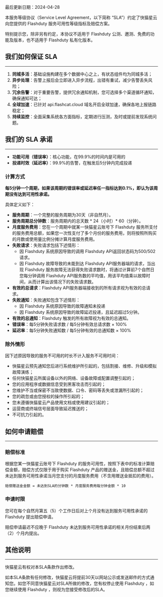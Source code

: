 最后更新日期：2024-04-28

本服务等级协议（Service Level Agreement，以下简称 “SLA”）约定了快猫星云向您提供的 Flashduty 服务可用性等级指标及赔偿方案。

特别提示您，除非另有约定，本协议不适用于 Flashduty 公测、邀测、免费的功能及版本，也不适用于 Flashduty 私有化版本。

## 我们如何保证 SLA
---

1. **同城多活**：基础设施构建在多个数据中心之上，有状态组件均为同城多活；
2. **异步处理**：告警上报后会立即进入异步流程，出错有重试，减少告警丢失风险；
3. **冗余告警**：对于重要告警，提供冗余通知机制，您可选择多个渠道循环通知，确保通知可达；
4. **全球加速**：已针对 api.flashcat.cloud 域名开启全球加速，确保各地上报链路稳定；
5. **持续监控**：全面采集系统各方面指标，定期进行压测，及时或提前发现系统问题。

## 我们的 SLA 承诺
---

- **功能可用（错误率）**：核心功能，在99.9%的时间内是可用的
- **投递时效（延迟率）**：99.9%的告警，在触发后5分钟内完成投递

### 计算方式

**每5分钟一个周期，如果该周期的错误率或延迟率任一指标达到0.1%，即认为该周期没有达到可用性承诺。** 

具体定义如下：

- **服务周期**：一个完整的服务周期为30天（非自然月）。
- **服务周期总分钟数**：服务周期内的总天数 * 24（小时）* 60（分钟）。
- **月度服务费用**：您在一个周期中就某一快猫星云账号下 Flashduty 服务所支付的服务费用总额，如果您一次性支付了多个月份的服务费用，则将按照所购买的月数或使用量比例分摊计算月度服务费用。
- **失败请求**：失败请求包括下述情形：
    - 因 Flashduty 系统原因导致的调用 Flashduty API返回状态码为500/502请求。
    - 因 Flashduty 故障导致的未能到达 Flashduty API服务器端的请求，当出现 Flashduty 服务故障无法获得失败请求数时，将通过计算前7个自然日您每分钟调用 Flashduty API服务数的平均值，用该平均值乘以故障时间，从而计算出该情况下的失败请求数。
- **有效的总请求**：Flashduty API服务器端接收到的所有请求视为有效的总请求。
- **失败通知**：失败通知包含下述情形：
    - 因 Flashduty 系统原因导致的故障通知未投递
    - 因 Flashduty 系统原因导致的故障延迟投递，且延迟超过5分钟。
- **有效的总通知**：Flashduty 触发的所有故障视为有效的总通知。
- **错误率**：每5分钟失败请求数 / 每5分钟有效总请求数 × 100%
- **延迟率**：每5分钟失败通知数 / 每5分钟有效的总通知数 × 100%


### 除外情形

因下述原因导致的服务不可用的时长不计入服务不可用时间：

- 快猫星云预先通知您后进行系统维护所引起的，包括割接、维修、升级和模拟故障演练；
- 任何快猫星云所属设备以外的网络、设备故障或配置调整引起的；
- 您的应用程序或数据信息受到黑客攻击而引起的；
- 您维护不当或保密不当致使数据、口令、密码等丢失或泄漏所引起的；
- 您的疏忽或由您授权的操作所引起的；
- 您未遵循快猫星云产品使用文档或使用建议引起的；
- 运营商或终端信号层面导致延迟推送的；
- 不可抗力引起的。


## 如何申请赔偿
---

### 赔偿标准

根据您某一快猫星云账号下 Flashduty 的服务可用性，按照下表中的标准计算赔偿金额，赔偿方式仅限于用于购买 Flashduty 产品的赠送金，且赔偿总额不超过未达到服务可用性承诺当月您支付的月度服务费用（不含用赠送金抵扣的费用）。

```
赔偿赠送金金额 = 未达到SLA的分钟数 * 月度服务费用每分钟金额 * 10
```

### 申请时限

您可在每个自然月第五（5）个工作日后对上个月没有达到服务可用性承诺的 Flashduty 提出赔偿申请。

赔偿申请最迟不应晚于 Flashduty 未达到服务可用性承诺的相关月份结束后两（2）个月内提出。

## 其他说明
---

快猫星云有权对本SLA条款作出修改。

如本SLA条款有任何修改，快猫星云将提前30天以网站公示或发送邮件的方式通知您。如您不同意快猫星云对SLA所做的修改，您有权停止使用 Flashduty ，如您继续使用 Flashduty ，则视为您接受修改后的SLA。